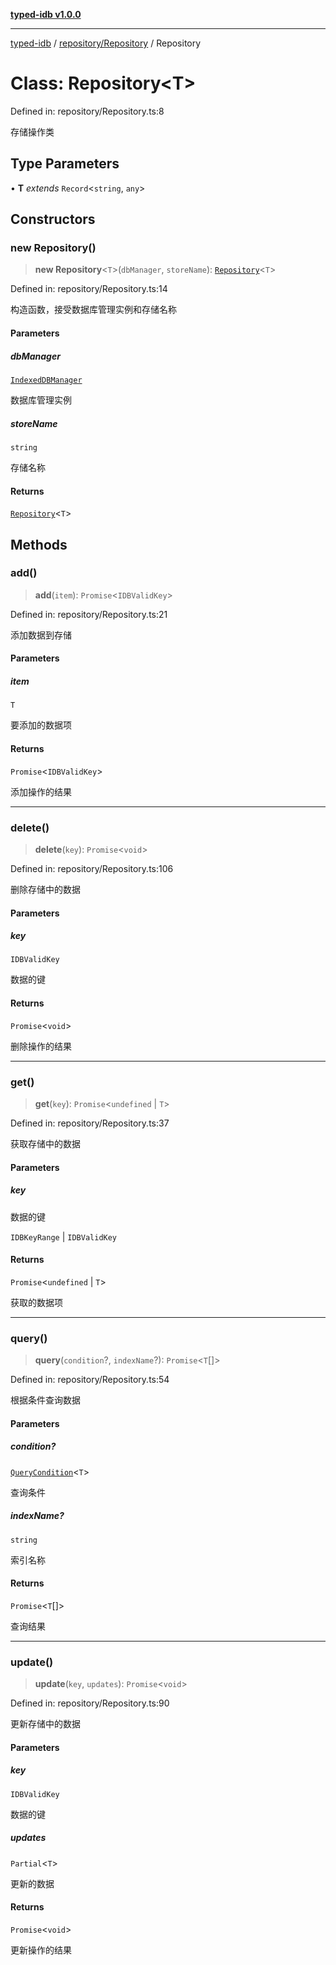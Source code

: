 [**typed-idb v1.0.0**](../../../README.md)

***

[typed-idb](../../../modules.md) / [repository/Repository](../README.md) / Repository

# Class: Repository\<T\>

Defined in: repository/Repository.ts:8

存储操作类

## Type Parameters

• **T** *extends* `Record`\<`string`, `any`\>

## Constructors

### new Repository()

> **new Repository**\<`T`\>(`dbManager`, `storeName`): [`Repository`](Repository.md)\<`T`\>

Defined in: repository/Repository.ts:14

构造函数，接受数据库管理实例和存储名称

#### Parameters

##### dbManager

[`IndexedDBManager`](../../../core/CoreDB/classes/IndexedDBManager.md)

数据库管理实例

##### storeName

`string`

存储名称

#### Returns

[`Repository`](Repository.md)\<`T`\>

## Methods

### add()

> **add**(`item`): `Promise`\<`IDBValidKey`\>

Defined in: repository/Repository.ts:21

添加数据到存储

#### Parameters

##### item

`T`

要添加的数据项

#### Returns

`Promise`\<`IDBValidKey`\>

添加操作的结果

***

### delete()

> **delete**(`key`): `Promise`\<`void`\>

Defined in: repository/Repository.ts:106

删除存储中的数据

#### Parameters

##### key

`IDBValidKey`

数据的键

#### Returns

`Promise`\<`void`\>

删除操作的结果

***

### get()

> **get**(`key`): `Promise`\<`undefined` \| `T`\>

Defined in: repository/Repository.ts:37

获取存储中的数据

#### Parameters

##### key

数据的键

`IDBKeyRange` | `IDBValidKey`

#### Returns

`Promise`\<`undefined` \| `T`\>

获取的数据项

***

### query()

> **query**(`condition`?, `indexName`?): `Promise`\<`T`[]\>

Defined in: repository/Repository.ts:54

根据条件查询数据

#### Parameters

##### condition?

[`QueryCondition`](../../../types/types/type-aliases/QueryCondition.md)\<`T`\>

查询条件

##### indexName?

`string`

索引名称

#### Returns

`Promise`\<`T`[]\>

查询结果

***

### update()

> **update**(`key`, `updates`): `Promise`\<`void`\>

Defined in: repository/Repository.ts:90

更新存储中的数据

#### Parameters

##### key

`IDBValidKey`

数据的键

##### updates

`Partial`\<`T`\>

更新的数据

#### Returns

`Promise`\<`void`\>

更新操作的结果
